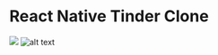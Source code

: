 # React Native Tinder Clone

![](https://gfycat.com/GrossCheeryApisdorsatalaboriosa)
![alt text](https://gfycat.com/GrossCheeryApisdorsatalaboriosa)

